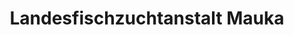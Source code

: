 ---
title: "Landesfischzuchtanstalt Mauka"
url: /neufahrn-bei-freising/landesfischzuchtanstalt-mauka/
shop: Fisch
---